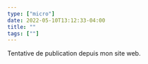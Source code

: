 ```yaml
---
type: ["micro"]
date: 2022-05-10T13:12:33-04:00
title: ""
tags: [""]
---
```

Tentative de publication depuis mon site web.

